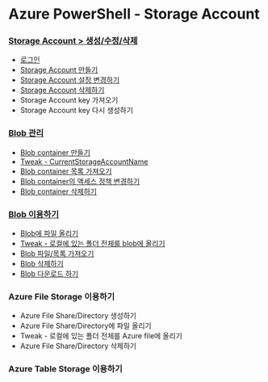 # Azure PowerShell - Storage Account 

### [Storage Account > 생성/수정/삭제](https://github.com/jiyongseong/AzureCommon/tree/master/powershell/azure/storage_account/storage_account_basic)
* [로그인](https://github.com/jiyongseong/AzureCommon/tree/master/powershell/azure/storage_account/storage_account_basic#로그인)
* [Storage Account 만들기](https://github.com/jiyongseong/AzureCommon/tree/master/powershell/azure/storage_account/storage_account_basic#storage-account-만들기)
* [Storage Account 설정 변경하기](https://github.com/jiyongseong/AzureCommon/tree/master/powershell/azure/storage_account/storage_account_basic#storage-account-설정-변경하기)
* [Storage Account 삭제하기](https://github.com/jiyongseong/AzureCommon/tree/master/powershell/azure/storage_account/storage_account_basic#storage-account-삭제하기)
* Storage Account key 가져오기
* Storage Account key 다시 생성하기

### [Blob 관리](https://github.com/jiyongseong/AzureCommon/tree/master/powershell/azure/storage_account/blob)
* [Blob container 만들기 ](https://github.com/jiyongseong/AzureCommon/tree/master/powershell/azure/storage_account/blob#blob-container-만들기)
* [Tweak - CurrentStorageAccountName](https://github.com/jiyongseong/AzureCommon/tree/master/powershell/azure/storage_account/blob#tweak)
* [Blob container 목록 가져오기](https://github.com/jiyongseong/AzureCommon/tree/master/powershell/azure/storage_account/blob#blob-container-목록-가져오기)
* [Blob container의 액세스 정책 변경하기](https://github.com/jiyongseong/AzureCommon/tree/master/powershell/azure/storage_account/blob#blob-container의-액세스-정책-변경하기)
* [Blob container 삭제하기](https://github.com/jiyongseong/AzureCommon/tree/master/powershell/azure/storage_account/blob#blob-container-삭제하기)

### [Blob 이용하기](https://github.com/jiyongseong/AzureCommon/tree/master/powershell/azure/storage_account/blob_uploading_blob)
* [Blob에 파일 올리기](https://github.com/jiyongseong/AzureCommon/tree/master/powershell/azure/storage_account/blob_uploading_blob#blob에-파일-올리기)
* [Tweak - 로컬에 있는 폴더 전체를 blob에 올리기](https://github.com/jiyongseong/AzureCommon/tree/master/powershell/azure/storage_account/blob_uploading_blob#tweak---로컬에-있는-폴더-전체를-blob에-올리기)
* [Blob 파일/목록 가져오기](https://github.com/jiyongseong/AzureCommon/tree/master/powershell/azure/storage_account/blob_get_blob#blob-파일목록-가져오기)
* [Blob 삭제하기](https://github.com/jiyongseong/AzureCommon/tree/master/powershell/azure/storage_account/blob_get_blob#blob-삭제하기)
* [Blob 다운로드 하기](https://github.com/jiyongseong/AzureCommon/tree/master/powershell/azure/storage_account/blob_get_blob#blob-다운로드-하기)

### Azure File Storage 이용하기
* Azure File Share/Directory 생성하기
* Azure File Share/Directory에 파일 올리기
* Tweak - 로컬에 있는 폴더 전체를 Azure file에 올리기
* Azure File Share/Directory 삭제하기

### Azure Table Storage 이용하기
